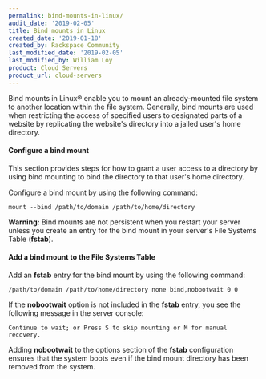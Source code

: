 ```yaml
---
permalink: bind-mounts-in-linux/
audit_date: '2019-02-05'
title: Bind mounts in Linux
created_date: '2019-01-18'
created_by: Rackspace Community
last_modified_date: '2019-02-05'
last_modified_by: William Loy
product: Cloud Servers
product_url: cloud-servers
---
```


Bind mounts in Linux&reg; enable you to mount an already-mounted file system to another location within the file system. Generally, bind mounts are used when restricting the access of specified users to designated parts of a website by replicating the website's directory into a jailed user's home directory.

#### Configure a bind mount

This section provides steps for how to grant a user access to a directory by using bind mounting to bind the directory to that user's home directory. 

Configure a bind mount by using the following command:

    mount --bind /path/to/domain /path/to/home/directory

**Warning:** Bind mounts are not persistent when you restart your server unless you create an entry for the bind mount in your server's File Systems Table (**fstab**).

#### Add a bind mount to the File Systems Table

Add an **fstab** entry for the bind mount by using the following command:

    /path/to/domain /path/to/home/directory none bind,nobootwait 0 0

If the **nobootwait** option is not included in the **fstab** entry, you see the following message in the server console:

    Continue to wait; or Press S to skip mounting or M for manual recovery. 
    
Adding **nobootwait** to the options section of the **fstab** configuration ensures that the system boots even if the bind mount directory has been removed from the system. 

